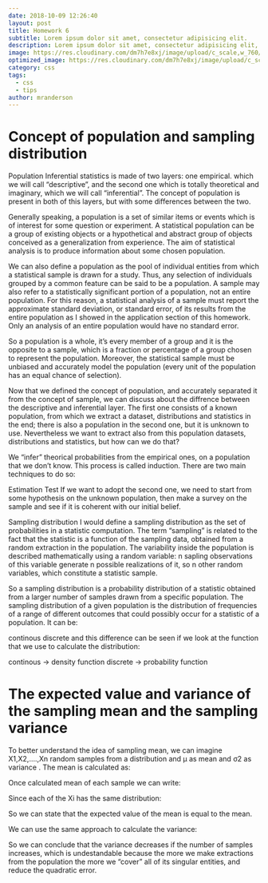 ```yaml
---
date: 2018-10-09 12:26:40
layout: post
title: Homework 6
subtitle: Lorem ipsum dolor sit amet, consectetur adipisicing elit.
description: Lorem ipsum dolor sit amet, consectetur adipisicing elit, sed do eiusmod tempor incididunt ut labore et dolore magna aliqua.
image: https://res.cloudinary.com/dm7h7e8xj/image/upload/c_scale,w_760/v1506079212/jekflix-capa_vfhuzh.png
optimized_image: https://res.cloudinary.com/dm7h7e8xj/image/upload/c_scale,w_380/v1506079212/jekflix-capa_vfhuzh.png
category: css
tags:
  - css
  - tips
author: mranderson
---
```


# Concept of population and sampling distribution
Population
Inferential statistics is made of two layers: one empirical. which we will call “descriptive”, and the second one which is totally theoretical and imaginary, which we will call “inferential”. The concept of population is present in both of this layers, but with some differences between the two.

Generally speaking, a population is a set of similar items or events which is of interest for some question or experiment. A statistical population can be a group of existing objects or a hypothetical and abstract group of objects conceived as a generalization from experience. The aim of statistical analysis is to produce information about some chosen population.

We can also define a population as the pool of individual entities from which a statistical sample is drawn for a study. Thus, any selection of individuals grouped by a common feature can be said to be a population. A sample may also refer to a statistically significant portion of a population, not an entire population. For this reason, a statistical analysis of a sample must report the approximate standard deviation, or standard error, of its results from the entire population as I showed in the application section of this homework. Only an analysis of an entire population would have no standard error.

So a population is a whole, it’s every member of a group and it is the opposite to a sample, which is a fraction or percentage of a group chosen to represent the population. Moreover, the statistical sample must be unbiased and accurately model the population (every unit of the population has an equal chance of selection).

Now that we defined the concept of population, and accurately separated it from the concept of sample, we can discuss about the diffrence between the descriptive and inferential layer. The first one consists of a known population, from which we extract a dataset, distributions and statistics in the end; there is also a population in the second one, but it is unknown to use. Nevertheless we want to extract also from this population datasets, distributions and statistics, but how can we do that?

We “infer” theorical probabilities from the empirical ones, on a population that we don’t know. This process is called induction. There are two main techniques to do so:

Estimation
Test
If we want to adopt the second one, we need to start from some hypothesis on the unknown population, then make a survey on the sample and see if it is coherent with our initial belief.

Sampling distribution
I would define a sampling distribution as the set of probabilities in a statistic computation. The term “sampling” is related to the fact that the statistic is a function of the sampling data, obtained from a random extraction in the population. The variability inside the population is described mathematically using a random variable: n sapling observations of this variable generate n possible realizations of it, so n other random variables, which constitute a statistic sample.

So a sampling distribution is a probability distribution of a statistic obtained from a larger number of samples drawn from a specific population. The sampling distribution of a given population is the distribution of frequencies of a range of different outcomes that could possibly occur for a statistic of a population. It can be:

continous
discrete
and this difference can be seen if we look at the function that we use to calculate the distribution:

continous -> density function
discrete -> probability function

# The expected value and variance of the sampling mean and the sampling variance
To better understand the idea of sampling mean, we can imagine X1,X2,….,Xn random samples from a distribution and μ as mean and σ2 as variance . The mean is calculated as:


Once calculated mean of each sample we can write:


Since each of the Xi has the same distribution:


So we can state that the expected value of the mean is equal to the mean.

We can use the same approach to calculate the variance:





So we can conclude that the variance decreases if the number of samples increases, which is undestandable because the more we make extractions from the population the more we “cover” all of its singular entities, and reduce the quadratic error.

